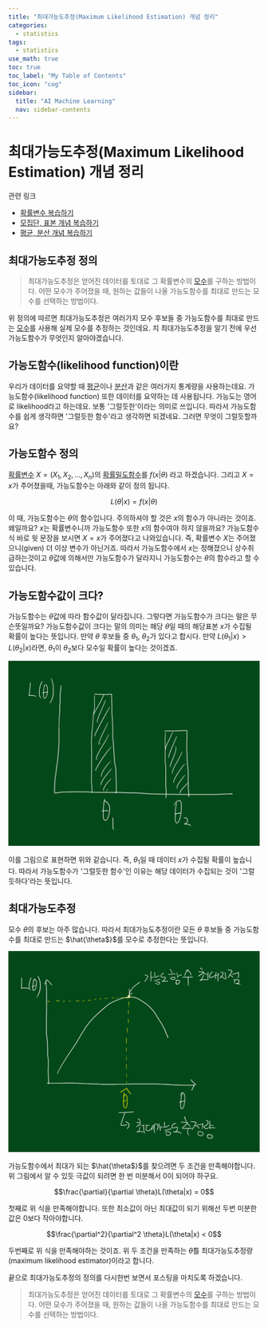 ```yaml
---
title: "최대가능도추정(Maximum Likelihood Estimation) 개념 정리" 
categories:
  - statistics
tags:
  - statistics
use_math: true
toc: true
toc_label: "My Table of Contents"
toc_icon: "cog"
sidebar:
  title: "AI Machine Learning"
  nav: sidebar-contents
---
```


# 최대가능도추정(Maximum Likelihood Estimation) 개념 정리

관련 링크

* [확률변수 복습하기](https://losskatsu.github.io/statistics/random-variable/)
* [모집단, 표본 개념 복습하기](https://losskatsu.github.io/statistics/population-sample/)
* [평균, 분산 개념 복습하기](https://losskatsu.github.io/statistics/mean-vairance/)

## 최대가능도추정 정의

> 최대가능도추정은 얻어진 데이터를 토대로 그 확률변수의 [모수](https://losskatsu.github.io/statistics/population-sample/)를 구하는 방법이다. 어떤 모수가 주어졌을 때, 원하는 값들이 나올 가능도함수를 최대로 만드는 모수를 선택하는 방법이다. 

위 정의에 따르면 최대가능도추정은 여러가지 모수 후보들 중 가능도함수를 최대로 만드는 [모수](https://losskatsu.github.io/statistics/population-sample/)를 사용해 실제 모수를 추정하는 것인데요. 
치 최대가능도추정을 알기 전에 우선 가능도함수가 무엇인지 알아야겠습니다.

## 가능도함수(likelihood function)이란

우리가 데이터를 요약할 때 [평균](https://losskatsu.github.io/statistics/mean-vairance/)이나 [분산](https://losskatsu.github.io/statistics/mean-vairance/)과 같은 여러가지 통계량을 사용하는데요. 
가능도함수(likelihood function) 또한 데이터를 요약하는 데 사용됩니다. 
가능도는 영어로 likelihood라고 하는데요. 
보통 '그럴듯한'이라는 의미로 쓰입니다. 
따라서 가능도함수를 쉽게 생각하면 '그럴듯한 함수'라고 생각하면 되겠네요. 
그러면 무엇이 그럴듯할까요? 

## 가능도함수 정의

[확률변수](https://losskatsu.github.io/statistics/random-variable/) $X=(X_1, X_2, \dots, X_n)$의 
[확률밀도함수](https://losskatsu.github.io/statistics/prob-distribution/)를 $f(x|\theta)$ 라고 하겠습니다. 
그리고 $X=x$가 주어졌을때, 가능도함수는 아래와 같이 정의 됩니다. 

$$ L(\theta|x) = f(x|\theta) $$

이 때, 가능도함수는 $\theta$의 함수입니다. 주의하셔야 할 것은 $x$의 함수가 아니라는 것이죠. 
왜일까요? $x$는 확률변수니까 가능도함수 또한 $x$의 함수여야 하지 않을까요? 
가능도함수 식 바로 윗 문장을 보시면 $X=x$가 주어졌다고 나와있습니다. 
즉, 확률변수 $X$는 주어졌으니(given) 더 이상 변수가 아닌거죠. 
따라서 가능도함수에서 $x$는 정해졌으니 상수취급하는것이고 $\theta$값에 의해서만 가능도함수가 달라지니 
가능도함수는 $\theta$의 함수라고 할 수 있습니다. 

## 가능도함수값이 크다?

가능도함수는 $\theta$값에 따라 함수값이 달라집니다. 
그렇다면 가능도함수가 크다는 말은 무슨뜻일까요? 
가능도함수값이 크다는 말의 의미는 해당 $\theta$일 때의 해당표본 $x$가 수집될 확률이 높다는 뜻입니다.
만약 $\theta$ 후보들 중 $\theta_1$, $\theta_2$가 있다고 합시다. 
만약 $L(\theta_1|x) > L(\theta_2|x)$라면, $\theta_1$이 $\theta_2$보다 모수일 확률이 높다는 것이겠죠. 

<center><img src="/assets/images/statistics/mle/mle01.jpg" width="800"></center>

이를 그림으로 표현하면 위와 같습니다. 
즉, $\theta_1$일 때 데이터 $x$가 수집될 확률이 높습니다. 
따라서 가능도함수가 '그럴듯한 함수'인 이유는 해당 데이터가 수집되는 것이 '그럴듯하다'라는 뜻입니다. 

## 최대가능도추정

모수 $\theta$의 후보는 아주 많습니다. 
따라서 최대가능도추정이란 모든 $\theta$ 후보들 중 가능도함수를 최대로 만드는 $\hat{\theta$}$를 모수로 추정한다는 뜻입니다.

<center><img src="/assets/images/statistics/mle/mle02.jpg" width="800"></center>

가능도함수에서 최대가 되는 $\hat{\theta$}$를 찾으려면 두 조건을 만족해야합니다. 
위 그림에서 알 수 있듯 극값이 되려면 한 번 미분해서 0이 되어야 하구요. 

$$\frac{\partial}{\partial \theta}L(\theta|x) = 0$$

첫째로 위 식을 만족해야합니다. 
또한 최소값이 아닌 최대값이 되기 위해선 두번 미분한 값은 0보다 작아야합니다. 

$$\frac{\partial^2}{\partial^2 \theta}L(\theta|x) < 0$$

두번째로 위 식을 만족해야하는 것이죠. 
위 두 조건을 만족하는 $\hat{\theta}$를 최대가능도추정량(maximum likelihood estimator)이라고 합니다.

끝으로 최대가능도추정의 정의를 다시한번 보면서 포스팅을 마치도록 하겠습니다.

> 최대가능도추정은 얻어진 데이터를 토대로 그 확률변수의 [모수](https://losskatsu.github.io/statistics/population-sample/)를 구하는 방법이다. 어떤 모수가 주어졌을 때, 원하는 값들이 나올 가능도함수를 최대로 만드는 모수를 선택하는 방법이다. 
